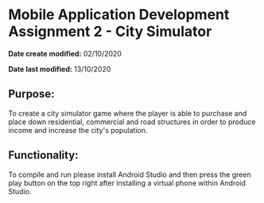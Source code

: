 # Mobile Application Development Assignment 2 - City Simulator
**Date create modified:** 02/10/2020

**Date last modified:** 13/10/2020

## Purpose:
To create a city simulator game where the player is able to purchase and place down residential, commercial and road structures in order to produce income and increase the city's population.

## Functionality:
To compile and run please install Android Studio and then press the green play button on the top right after installing a virtual phone within Android Studio.
 

